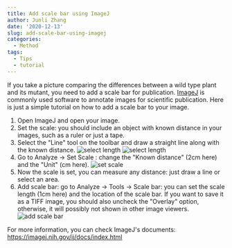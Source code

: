 ```yaml
---
title: Add scale bar using ImageJ
author: Junli Zhang
date: '2020-12-13'
slug: add-scale-bar-using-imagej
categories:
  - Method
tags:
  - Tips
  - tutorial
---
```


If you take a picture comparing the differences between a wild type plant and its mutant, you need to add a scale bar for publication. [ImageJ](https://imagej.nih.gov/ij/) is commonly used software to annotate images for scientific publication. Here is just a simple tutorial on how to add a scale bar to your image.

1. Open ImageJ and open your image.
2. Set the scale: you should include an object with known distance in your images, such as a ruler or just a tape. 
  1. Select the "Line" tool on the toolbar and draw a straight line along with the known distance.
  ![select length](/images/20201213-imageJ-select-line-tool.png)
  ![select length](/images/20201213-imageJ-select-distance.png)
  2. Go to Analyze -> Set Scale : change the "Known distance" (2cm here) and the "Unit" (cm here).
  ![set scale](/images/20201213-imageJ-set-scale.png)
3. Now the scale is set, you can measure any distance: just draw a line or select an area.
4. Add scale bar: go to Analyze -> Tools -> Scale bar: you can set the scale length (1cm here) and the location of the scale bar. If you want to save it as a TIFF image, you should also uncheck the "Overlay" option, otherwise, it will possibly not shown in other image viewers.
![add scale bar](/images/20201213-imageJ-add-scale-bar.png)

For more information, you can check ImageJ's documents: https://imagej.nih.gov/ij/docs/index.html
